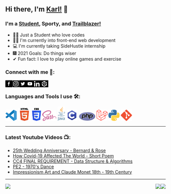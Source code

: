 ## Hi there, I'm [Karl!](https://www.facebook.com/karllouise08/) 🖤

### I'm a [Student](https://laracasts.com/@Karl%20Louise%20Rito), Sporty, and [Trailblazer!](https://trailblazer.me/id/karllouise08)

- 👨‍🎓 Just a Student who love codes
- 🤹‍♂ I'm currently into front-end web development
- 💻 I'm currently taking SideHustle internship
- 🎆 2021 Goals: Do things wiser
- ✔ Fun fact: I love to play online games and exercise

### Connect with me 🔗:

[<img align="left" alt ="facebook" width="22px" src="https://github.com/Karllouise-code/Karllouise-code/blob/master/images/facebook.webp" />][facebook]
[<img align="left" alt ="instagram" width="22px" src="https://github.com/Karllouise-code/Karllouise-code/blob/master/images/instagram.png" />][instagram]
[<img align="left" alt ="twitter" width="22px" src="https://github.com/Karllouise-code/Karllouise-code/blob/master/images/twitter.png" />][twitter]
[<img align="left" alt ="youtube" width="22px" src="https://github.com/Karllouise-code/Karllouise-code/blob/master/images/youtube.png" />][youtube]
[<img align="left" alt ="linkedin" width="22px" src="https://github.com/Karllouise-code/Karllouise-code/blob/master/images/linkedin.jpg" />][linkedin]
[<img align="left" alt ="codesandbox" width="25px" src="https://github.com/Karllouise-code/Karllouise-code/blob/master/images/codesandbox1.png" />][codesandbox]


<br />


### Languages and Tools I use 🛠️:
<code><img height="35" alt="Visual Studio Code" src="https://github.com/Karllouise-code/Karllouise-code/blob/master/images/vscode.svg"></code>
<code><img height="40" alt="html5" src="https://github.com/Karllouise-code/Karllouise-code/blob/master/images/html.png"></code>
<code><img height="40" alt="Css3" src="https://github.com/Karllouise-code/Karllouise-code/blob/master/images/css.png"></code>
<code><img height="33" alt="Sass" src="https://github.com/Karllouise-code/Karllouise-code/blob/master/images/sass.png"></code>
<code><img height="45" alt="Java" src="https://github.com/Karllouise-code/Karllouise-code/blob/master/images/java.svg"></code>
<code><img height="35" alt="C" src="https://github.com/Karllouise-code/Karllouise-code/blob/master/images/c.png"></code>
<code><img height="28" alt="Php" padding-top="35px" src="https://github.com/Karllouise-code/Karllouise-code/blob/master/images/php.png"></code>
<code><img height="35" alt="Laravel" src="https://github.com/Karllouise-code/Karllouise-code/blob/master/images/laravel.png"></code>
<code><img height="35" alt="Python" src="https://github.com/Karllouise-code/Karllouise-code/blob/master/images/python.png"></code>
<code><img height="35" alt="Git" src="https://github.com/Karllouise-code/Karllouise-code/blob/master/images/git.png"></code>


---


### Latest Youtube Videos 📺:
<!-- YOUTUBE:START -->
- [25th Wedding Anniversary - Bernard & Rose](https://www.youtube.com/watch?v=7vRD7iq9P6M)
- [How Covid-19 Affected The World - Short Poem](https://www.youtube.com/watch?v=GH3-EzaBSl4)
- [CC4 FINAL REQUIREMENT - Data Structure & Algorithms](https://www.youtube.com/watch?v=jOtSyszfHlE)
- [PE2 - 1970's Dance](https://www.youtube.com/watch?v=OX-vlHwbYao)
- [Impressionism Art and Claude Monet 18th - 19th Century](https://www.youtube.com/watch?v=FUwIRRC-DCc)
<!-- YOUTUBE:END -->


---

<div display>
<a href="https://github.com/anuraghazra/github-readme-stats"> 
  <img align="right" src="https://github-readme-stats.vercel.app/api?username=Karllouise-code&show_icons=true&theme=github_dark" />
  <img align="left" src="https://github-readme-stats.vercel.app/api/top-langs/?username=Karllouise-code&theme=github_dark" />
  <img align="right" src="https://github-readme-stats.vercel.app/api/wakatime?username=kalowies_&theme=github_dark" />
</a>



[facebook]: https://www.facebook.com/karllouise08/
[instagram]: https://www.instagram.com/kalowies_/
[twitter]: https://twitter.com/karl_rito
[youtube]: https://www.youtube.com/channel/UCsCyEjwE565qKzbTfL2RC7Q
[linkedin]: https://www.linkedin.com/in/karllouise08/
[codesandbox]: https://codesandbox.io/u/Karllouise-code
[vscode]: https://code.visualstudio.com/
[java]: https://www.java.com/en/
[clanguage]: https://www.learn-c.org/
[laravel]: https://laravel.com/
[php]: https://www.php.net/
[html]: https://developer.mozilla.org/en-US/docs/Web/Guide/HTML/HTML5
[css]: https://developer.mozilla.org/en-US/docs/Web/CSS
